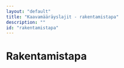 ```yaml
---
layout: "default"
title: "Kaavamääräyslajit - rakentamistapa"
description: ""
id: "rakentamistapa"
---
```

# Rakentamistapa